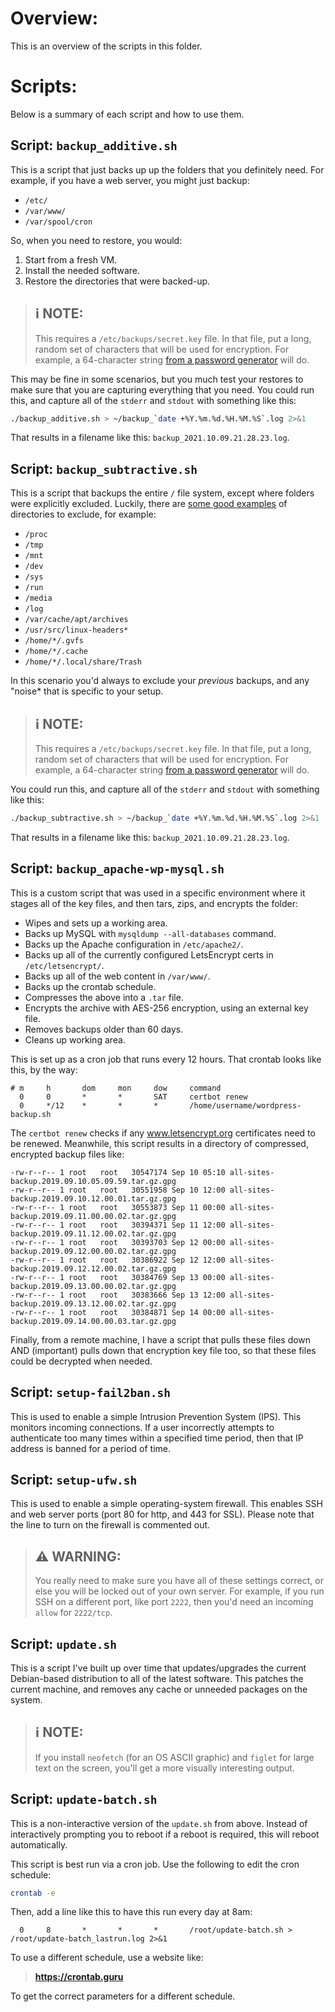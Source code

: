 # Overview:

This is an overview of the scripts in this folder.

# Scripts:

Below is a summary of each script and how to use them.

## Script: `backup_additive.sh`

This is a script that just backs up up the folders that you definitely need. For example, if you have a web server, you might just backup:

- `/etc/`
- `/var/www/`
- `/var/spool/cron`

So, when you need to restore, you would:

1. Start from a fresh VM.
2. Install the needed software.
3. Restore the directories that were backed-up.

> **ℹ️ NOTE:**
> ---
> This requires a `/etc/backups/secret.key` file. In that file, put a long, random set of characters that will be used for encryption. For example, a 64-character string [from a password generator](https://www.lastpass.com/features/password-generator) will do.

This may be fine in some scenarios, but you much test your restores to make sure that you are capturing everything that you need. You could run this, and capture all of the `stderr` and `stdout` with something like this:

```bash
./backup_additive.sh > ~/backup_`date +%Y.%m.%d.%H.%M.%S`.log 2>&1
```
That results in a filename like this: `backup_2021.10.09.21.28.23.log`.

## Script: `backup_subtractive.sh`

This is a script that backups the entire `/` file system, except where folders were explicitly excluded. Luckily, there are [some good examples](https://help.ubuntu.com/community/BackupYourSystem/TAR#Alternate_backup) of directories to exclude, for example:

- `/proc`
- `/tmp`
- `/mnt`
- `/dev`
- `/sys`
- `/run`
- `/media`
- `/log`
- `/var/cache/apt/archives`
- `/usr/src/linux-headers*`
- `/home/*/.gvfs`
- `/home/*/.cache`
- `/home/*/.local/share/Trash`

In this scenario you'd always to exclude your *previous* backups, and any "noise* that is specific to your setup.

> **ℹ️ NOTE:**
> ---
> This requires a `/etc/backups/secret.key` file. In that file, put a long, random set of characters that will be used for encryption. For example, a 64-character string [from a password generator](https://www.lastpass.com/features/password-generator) will do.

You could run this, and capture all of the `stderr` and `stdout` with something like this:

```bash
./backup_subtractive.sh > ~/backup_`date +%Y.%m.%d.%H.%M.%S`.log 2>&1
```
That results in a filename like this: `backup_2021.10.09.21.28.23.log`.

## Script: `backup_apache-wp-mysql.sh`

This is a custom script that was used in a specific environment where it stages all of the key files, and then tars, zips, and encrypts the folder:

- Wipes and sets up a working area.
- Backs up MySQL with `mysqldump --all-databases` command.
- Backs up the Apache configuration in `/etc/apache2/`.
- Backs up all of the currently configured LetsEncrypt certs in `/etc/letsencrypt/`.
- Backs up all of the web content in `/var/www/`.
- Backs up the crontab schedule.
- Compresses the above into a `.tar` file.
- Encrypts the archive with AES-256 encryption, using an external key file.
- Removes backups older than 60 days.
- Cleans up working area.

This is set up as a cron job that runs every 12 hours. That crontab looks like this, by the way:

```text++
# m     h       dom     mon     dow     command
  0     0       *       *       SAT     certbot renew
  0     */12    *       *       *       /home/username/wordpress-backup.sh
```

The `certbot renew` checks if any www.letsencrypt.org certificates need to be renewed. Meanwhile, this script results in a directory of compressed, encrypted backup files like:

```text
-rw-r--r-- 1 root   root   30547174 Sep 10 05:10 all-sites-backup.2019.09.10.05.09.59.tar.gz.gpg
-rw-r--r-- 1 root   root   30551958 Sep 10 12:00 all-sites-backup.2019.09.10.12.00.01.tar.gz.gpg
-rw-r--r-- 1 root   root   30553873 Sep 11 00:00 all-sites-backup.2019.09.11.00.00.02.tar.gz.gpg
-rw-r--r-- 1 root   root   30394371 Sep 11 12:00 all-sites-backup.2019.09.11.12.00.02.tar.gz.gpg
-rw-r--r-- 1 root   root   30393703 Sep 12 00:00 all-sites-backup.2019.09.12.00.00.02.tar.gz.gpg
-rw-r--r-- 1 root   root   30386922 Sep 12 12:00 all-sites-backup.2019.09.12.12.00.02.tar.gz.gpg
-rw-r--r-- 1 root   root   30384769 Sep 13 00:00 all-sites-backup.2019.09.13.00.00.02.tar.gz.gpg
-rw-r--r-- 1 root   root   30383666 Sep 13 12:00 all-sites-backup.2019.09.13.12.00.02.tar.gz.gpg
-rw-r--r-- 1 root   root   30384871 Sep 14 00:00 all-sites-backup.2019.09.14.00.00.03.tar.gz.gpg
```

Finally, from a remote machine, I have a script that pulls these files down AND (important) pulls down that encryption key file too, so that these files could be decrypted when needed.

## Script: `setup-fail2ban.sh`

This is used to enable a simple Intrusion Prevention System (IPS). This monitors incoming connections. If a user incorrectly attempts to authenticate too many times within a specified time period, then that IP address is banned for a period of time.

## Script: `setup-ufw.sh`

This is used to enable a simple operating-system firewall. This enables SSH and web server ports (port 80 for http, and 443 for SSL). Please note that the line to turn on the firewall is commented out. 

> **⚠️ WARNING:**
> ---
> You really need to make sure you have all of these settings correct, or else you will be locked out of your own server. For example, if you run SSH on a different port, like port `2222`, then you'd need an incoming `allow` for `2222/tcp`.

## Script: `update.sh`

This is a script I've built up over time that updates/upgrades the current Debian-based distribution to all of the latest software. This patches the current machine, and removes any cache or unneeded packages on the system.

> **ℹ️ NOTE:**
> ---
> If you install `neofetch` (for an OS ASCII graphic) and `figlet` for large text on the screen, you'll get a more visually interesting output.

## Script: `update-batch.sh`

This is a non-interactive version of the `update.sh` from above. Instead of interactively prompting you to reboot if a reboot is required, this will reboot automatically.

This script is best run via a cron job. Use the following to edit the cron schedule:

```bash
crontab -e
```

Then, add a line like this to have this run every day at 8am:

```crontab
  0     8       *       *       *       /root/update-batch.sh > /root/update-batch_lastrun.log 2>&1
```

To use a different schedule, use a website like:

> **https://crontab.guru**

To get the correct parameters for a different schedule.
